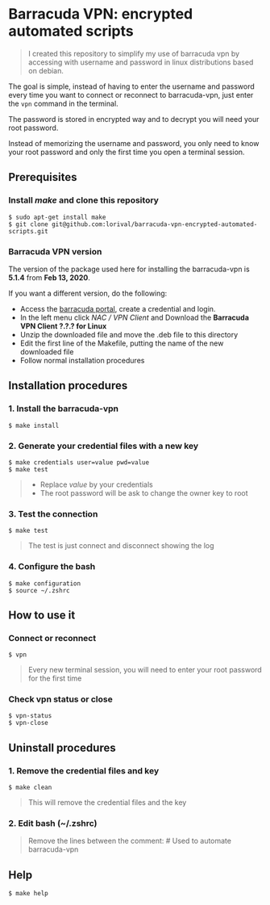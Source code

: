 # Barracuda VPN: encrypted automated scripts

> I created this repository to simplify my use of barracuda vpn by accessing with username and password in linux distributions based on debian.

The goal is simple, instead of having to enter the username and password every time you want to connect or reconnect to barracuda-vpn, just enter the ``vpn`` command in the terminal.

The password is stored in encrypted way and to decrypt you will need your root password.

Instead of memorizing the username and password, you only need to know your root password and only the first time you open a terminal session.

## Prerequisites

### Install *make* and clone this repository
````
$ sudo apt-get install make
$ git clone git@github.com:lorival/barracuda-vpn-encrypted-automated-scripts.git
````

### Barracuda VPN version
The version of the package used here for installing the barracuda-vpn is **5.1.4** from **Feb 13, 2020**.

If you want a different version, do the following:
- Access the [barracuda portal](http://dlportal.barracudanetworks.com/), create a credential and login.
- In the left menu click *NAC / VPN Client* and Download the **Barracuda VPN Client ?.?.? for Linux**
- Unzip the downloaded file and move the .deb file to this directory
- Edit the first line of the Makefile, putting the name of the new downloaded file
- Follow normal installation procedures

## Installation procedures

### 1. Install the barracuda-vpn
````
$ make install
````

### 2. Generate your credential files with a new key
````
$ make credentials user=value pwd=value
$ make test
````
> - Replace *value* by your credentials
> - The root password will be ask to change the owner key to root

### 3. Test the connection
````
$ make test
````
> The test is just connect and disconnect showing the log

### 4. Configure the bash
````
$ make configuration
$ source ~/.zshrc
````

## How to use it

### Connect or reconnect
````
$ vpn
````
> Every new terminal session, you will need to enter your root password for the first time

### Check vpn status or close
````
$ vpn-status
$ vpn-close
````

## Uninstall procedures

### 1. Remove the credential files and key
````
$ make clean
````
> This will remove the credential files and the key

### 2. Edit bash (~/.zshrc)
> Remove the lines between the comment: # Used to automate barracuda-vpn

## Help
````
$ make help
````